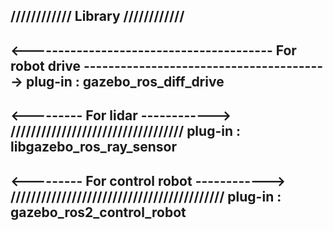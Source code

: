 //////////// Library ////////////
---------------------------------

<---------------------------------------- For robot drive ---------------------------------------->
plug-in : gazebo_ros_diff_drive
---------------------------------

<--------- For lidar ------------>
//////////////////////////////////
plug-in : libgazebo_ros_ray_sensor
----------------------------------

<--------- For control robot ------------>
//////////////////////////////////////////
plug-in : gazebo_ros2_control_robot
------------------------------------------
